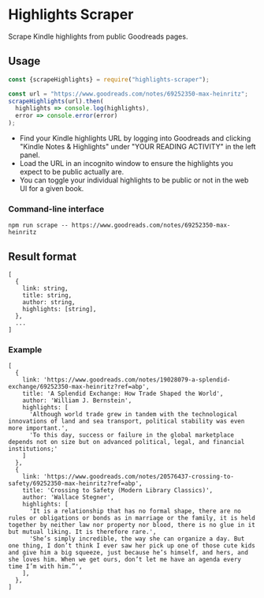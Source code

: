 # Highlights Scraper

Scrape Kindle highlights from public Goodreads pages.

## Usage
```js
const {scrapeHighlights} = require("highlights-scraper");

const url = "https://www.goodreads.com/notes/69252350-max-heinritz";
scrapeHighlights(url).then(
  highlights => console.log(highlights),
  error => console.error(error)
);
```

- Find your Kindle highlights URL by logging into Goodreads and clicking
"Kindle Notes & Highlights" under "YOUR READING ACTIVITY" in the left panel.
- Load the URL in an incognito window to ensure the highlights you expect
to be public actually are.
- You can toggle your individual highlights to be public or not in the web UI for
a given book.

### Command-line interface

```
npm run scrape -- https://www.goodreads.com/notes/69252350-max-heinritz
```

## Result format

```
[
  {
    link: string,
    title: string,
    author: string,
    highlights: [string],
  },
  ...
]
```

### Example

```
[
  {
    link: 'https://www.goodreads.com/notes/19028079-a-splendid-exchange/69252350-max-heinritz?ref=abp',
    title: 'A Splendid Exchange: How Trade Shaped the World',
    author: 'William J. Bernstein',
    highlights: [
      'Although world trade grew in tandem with the technological innovations of land and sea transport, political stability was even more important.',
      'To this day, success or failure in the global marketplace depends not on size but on advanced political, legal, and financial institutions;'
    ]
  },
  {
    link: 'https://www.goodreads.com/notes/20576437-crossing-to-safety/69252350-max-heinritz?ref=abp',
    title: 'Crossing to Safety (Modern Library Classics)',
    author: 'Wallace Stegner',
    highlights: [
      'It is a relationship that has no formal shape, there are no rules or obligations or bonds as in marriage or the family, it is held together by neither law nor property nor blood, there is no glue in it but mutual liking. It is therefore rare.',
      'She’s simply incredible, the way she can organize a day. But one thing, I don’t think I ever saw her pick up one of those cute kids and give him a big squeeze, just because he’s himself, and hers, and she loves him. When we get ours, don’t let me have an agenda every time I’m with him.”',
    ],
  },
]
```
